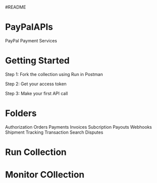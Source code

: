 #README

# PayPalAPIs
PayPal Payment Services

# Getting Started
Step 1: Fork the collection using Run in Postman

Step 2: Get your access token

Step 3: Make your first API call

# Folders
Authorization
Orders
Payments
Invoices
Subcription
Payouts
Webhooks
Shipment Tracking
Transaction Search
Disputes

# Run Collection

# Monitor COllection
